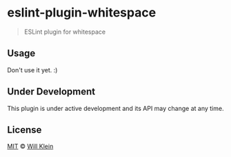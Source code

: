 # eslint-plugin-whitespace

> ESLint plugin for whitespace

## Usage

Don't use it yet. :)

## Under Development

This plugin is under active development and its API may change at any time.

## License

[MIT](http://mit-license.org/) © [Will Klein](http://willkle.in)
